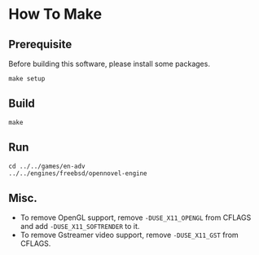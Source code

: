 How To Make
===========

## Prerequisite
Before building this software, please install some packages.
```
make setup
```

## Build
```
make
```

## Run
```
cd ../../games/en-adv
../../engines/freebsd/opennovel-engine
```

## Misc.
* To remove OpenGL support, remove `-DUSE_X11_OPENGL` from CFLAGS and add `-DUSE_X11_SOFTRENDER` to it.
* To remove Gstreamer video support, remove `-DUSE_X11_GST` from CFLAGS.
